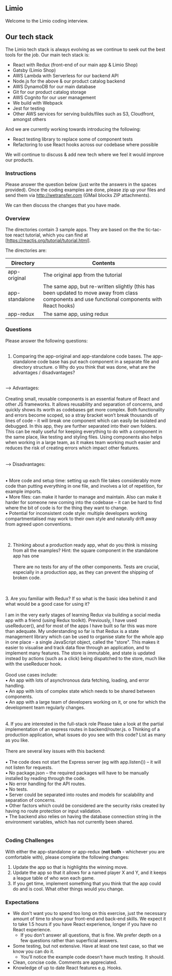 ## Limio

Welcome to the Limio coding interview.

## Our tech stack

The Limio tech stack is always evolving as we continue to seek out the best tools for the job. Our main tech stack is:

  * React with Redux (front-end of our main app & Limio Shop)
  * Gatsby (Limio Shop)
  * AWS Lambda with Serverless for our backend API
  * Node.js for the above & our product catalog backend
  * AWS DynamoDB for our main database
  * Git for our product catalog storage
  * AWS Cognito for our user management
  * We build with Webpack
  * Jest for testing
  * Other AWS services for serving builds/files such as S3, Cloudfront, amongst others

And we are currently working towards introducing the following:

 * React testing library to replace some of component tests
 * Refactoring to use React hooks across our codebase where possible
 
We will continue to discuss & add new tech where we feel it would improve our products.

### Instructions

Please answer the question below (just write the answers in the spaces provided). Once the coding examples are done, please zip up your files and send them via http://wetransfer.com (GMail blocks ZIP attachments).  

We can then discuss the changes that you have made.

### Overview

The directories contain 3 sample apps. They are based on the the tic-tac-toe react tutorial, which you can find at [https://reactjs.org/tutorial/tutorial.html].

The directories are:

| Directory      | Contents    |
| ---------------|-------------| 
| app-original   | The original app from the tutorial |
| app-standalone | The same app, but re-written slightly (this has been updated to move away from class components and use functional components with React hooks) |
| app-redux      | The same app, using redux |

### Questions

Please answer the following questions:
      <br>  <br>
1.	Comparing the app-original and app-standalone code bases. The app-standalone code base has put each component in a separate file and directory structure.
o	Why do you think that was done, what are the advantages / disadvantages?  <br>
  <br>
--> Advantages:
  <br>  <br>
Creating small, reusable components is an essential feature of React and other JS frameworks. It allows reusability and separation of concerns, and quickly shows its worth as codebases get more complex. Both functionality and errors become scoped, so a stray bracket won’t break thousands of lines of code – it will break one component which can easily be isolated and debugged. In this app, they are further separated into their own folders. This can be really useful for keeping everything to do with a component in the same place, like testing and styling files. Using components also helps when working in a large team, as it makes team working much easier and reduces the risk of creating errors which impact other features.  <br>
  <br>  <br>
--> Disadvantages:  <br>
  <br>  <br>
•	More code and setup time: setting up each file takes considerably more code than putting everything in one file, and involves a lot of repetition, for example imports.  <br>
•	More files: can make it harder to manage and maintain. Also can make it harder for someone new coming into the codebase – it can be hard to find where the bit of code is for the thing they want to change.   <br>
•	Potential for inconsistent code style: multiple developers working compartmentalised may work to their own style and naturally drift away from agreed upon conventions.  <br>
  <br>  <br>

2.	Thinking about a production ready app, what do you think is missing from all the examples? Hint: the square component in the standalone app has one
  <br>  <br>
There are no tests for any of the other components. Tests are crucial, especially in a production app, as they can prevent the shipping of broken code.

  <br>  <br>
3.	Are you familiar with Redux? If so what is the basic idea behind it and what would be a good case for using it?
  <br>  <br>
I am in the very early stages of learning Redux via building a social media app with a friend (using Redux toolkit). Previously, I have used useReducer(), and for most of the apps I have built so far this was more than adequate. My understanding so far is that Redux is a state management library which can be used to organise state for the whole app in one place - a single JavaScript object, called the "store". This makes it easier to visualise and track data flow through an application, and to implement many features. The store is immutable, and state is updated instead by actions (such as a click) being dispatched to the store, much like with the useReducer hook.   <br>  <br>
Good use cases include:  <br>
•	An app with lots of asynchronous data fetching, loading, and error handling.  <br>
•	An app with lots of complex state which needs to be shared between components.   <br>
•	An app with a large team of developers working on it, or one for which the development team regularly changes.  <br>
  <br>
  <br>
4.	If you are interested in the full-stack role Please take a look at the partial implementation of an express routes in backend/router.js.
o	Thinking of a production application, what issues do you see with this code? List as many as you like.
  <br>  <br>
There are several key issues with this backend:  <br>  <br>
•	The code does not start the Express server (eg with app.listen()) – it will not listen for requests.  <br>
•	No package.json – the required packages will have to be manually installed by reading through the code.  <br>
•	No error handling for the API routes.  <br>
•	No tests.  <br>
•	Server could be separated into routes and models for scalability and separation of concerns.  <br>
•	Other factors which could be considered are the security risks created by having no route protection or input validation.  <br>
•	The backend also relies on having the database connection string in the environment variables, which has not currently been shared.  <br>
  <br>


### Coding Challenges

With either the app-standalone or app-redux (**not both** - whichever you are comfortable with), please complete the following changes:

1. Update the app so that is highlights the winning move.
2. Update the app so that it allows for a named player X and Y, and it keeps a league table of who won each game.
3. If you get time, implement something that you think that the app could do and is cool. What other things would you change.

### Expectations
 * We don't want you to spend too long on this exercise, just the necessary amount of time to show your front-end and back-end skills. We expect it to take 1.5 hours if you have React experience, longer if you have no React experience. 
    * If you don't answer all questions, that is fine. We prefer depth on a few questions rather than superficial answers.
 * Some testing, but not extensive. Have at least one test case, so that we know you can do it. 
    * You'll notice the example code doesn't have much testing. It should.
 * Clean, concise code. Comments are appreciated.
 * Knowledge of up to date React features e.g. Hooks.



    
    

 






